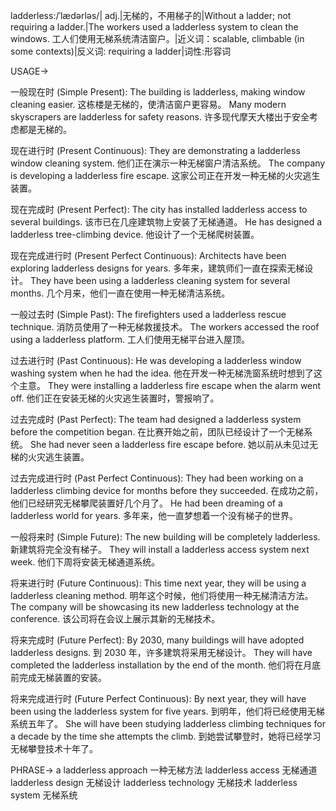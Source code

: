 ladderless:/ˈlædərləs/| adj.|无梯的，不用梯子的|Without a ladder; not requiring a ladder.|The workers used a ladderless system to clean the windows. 工人们使用无梯系统清洁窗户。|近义词：scalable, climbable (in some contexts)|反义词: requiring a ladder|词性:形容词

USAGE->

一般现在时 (Simple Present):
The building is ladderless, making window cleaning easier.  这栋楼是无梯的，使清洁窗户更容易。
Many modern skyscrapers are ladderless for safety reasons. 许多现代摩天大楼出于安全考虑都是无梯的。


现在进行时 (Present Continuous):
They are demonstrating a ladderless window cleaning system. 他们正在演示一种无梯窗户清洁系统。
The company is developing a ladderless fire escape.  这家公司正在开发一种无梯的火灾逃生装置。


现在完成时 (Present Perfect):
The city has installed ladderless access to several buildings.  该市已在几座建筑物上安装了无梯通道。
He has designed a ladderless tree-climbing device. 他设计了一个无梯爬树装置。


现在完成进行时 (Present Perfect Continuous):
Architects have been exploring ladderless designs for years.  多年来，建筑师们一直在探索无梯设计。
They have been using a ladderless cleaning system for several months. 几个月来，他们一直在使用一种无梯清洁系统。


一般过去时 (Simple Past):
The firefighters used a ladderless rescue technique. 消防员使用了一种无梯救援技术。
The workers accessed the roof using a ladderless platform. 工人们使用无梯平台进入屋顶。


过去进行时 (Past Continuous):
He was developing a ladderless window washing system when he had the idea. 他在开发一种无梯洗窗系统时想到了这个主意。
They were installing a ladderless fire escape when the alarm went off.  他们正在安装无梯的火灾逃生装置时，警报响了。


过去完成时 (Past Perfect):
The team had designed a ladderless system before the competition began.  在比赛开始之前，团队已经设计了一个无梯系统。
She had never seen a ladderless fire escape before. 她以前从未见过无梯的火灾逃生装置。


过去完成进行时 (Past Perfect Continuous):
They had been working on a ladderless climbing device for months before they succeeded.  在成功之前，他们已经研究无梯攀爬装置好几个月了。
He had been dreaming of a ladderless world for years. 多年来，他一直梦想着一个没有梯子的世界。


一般将来时 (Simple Future):
The new building will be completely ladderless. 新建筑将完全没有梯子。
They will install a ladderless access system next week.  他们下周将安装无梯通道系统。


将来进行时 (Future Continuous):
This time next year, they will be using a ladderless cleaning method. 明年这个时候，他们将使用一种无梯清洁方法。
The company will be showcasing its new ladderless technology at the conference.  该公司将在会议上展示其新的无梯技术。


将来完成时 (Future Perfect):
By 2030, many buildings will have adopted ladderless designs. 到 2030 年，许多建筑将采用无梯设计。
They will have completed the ladderless installation by the end of the month.  他们将在月底前完成无梯装置的安装。


将来完成进行时 (Future Perfect Continuous):
By next year, they will have been using the ladderless system for five years. 到明年，他们将已经使用无梯系统五年了。
She will have been studying ladderless climbing techniques for a decade by the time she attempts the climb. 到她尝试攀登时，她将已经学习无梯攀登技术十年了。


PHRASE->
a ladderless approach  一种无梯方法
ladderless access 无梯通道
ladderless design 无梯设计
ladderless technology 无梯技术
ladderless system 无梯系统


